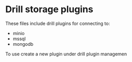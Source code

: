 # Drill storage plugins

These files include drill plugins for connecting to:

- minio
- mssql
- mongodb

To use create a new plugin under drill plugin managemen